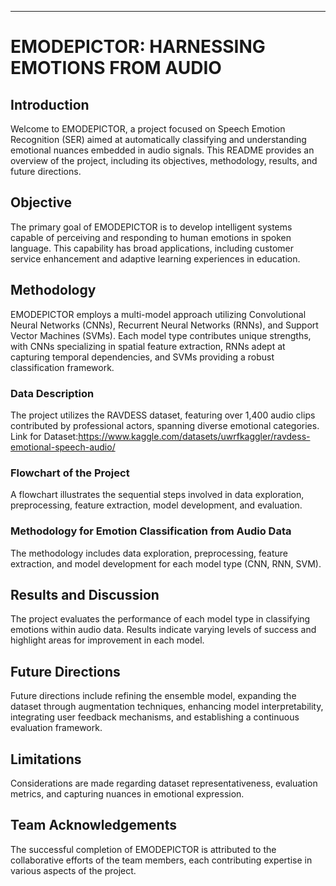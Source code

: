 

---

# EMODEPICTOR: HARNESSING EMOTIONS FROM AUDIO

## Introduction
Welcome to EMODEPICTOR, a project focused on Speech Emotion Recognition (SER) aimed at automatically classifying and understanding emotional nuances embedded in audio signals. This README provides an overview of the project, including its objectives, methodology, results, and future directions.

## Objective
The primary goal of EMODEPICTOR is to develop intelligent systems capable of perceiving and responding to human emotions in spoken language. This capability has broad applications, including customer service enhancement and adaptive learning experiences in education.

## Methodology
EMODEPICTOR employs a multi-model approach utilizing Convolutional Neural Networks (CNNs), Recurrent Neural Networks (RNNs), and Support Vector Machines (SVMs). Each model type contributes unique strengths, with CNNs specializing in spatial feature extraction, RNNs adept at capturing temporal dependencies, and SVMs providing a robust classification framework.

### Data Description
The project utilizes the RAVDESS dataset, featuring over 1,400 audio clips contributed by professional actors, spanning diverse emotional categories.
Link for Dataset:https://www.kaggle.com/datasets/uwrfkaggler/ravdess-emotional-speech-audio/

### Flowchart of the Project
A flowchart illustrates the sequential steps involved in data exploration, preprocessing, feature extraction, model development, and evaluation.

### Methodology for Emotion Classification from Audio Data
The methodology includes data exploration, preprocessing, feature extraction, and model development for each model type (CNN, RNN, SVM).

## Results and Discussion
The project evaluates the performance of each model type in classifying emotions within audio data. Results indicate varying levels of success and highlight areas for improvement in each model.

## Future Directions
Future directions include refining the ensemble model, expanding the dataset through augmentation techniques, enhancing model interpretability, integrating user feedback mechanisms, and establishing a continuous evaluation framework.

## Limitations
Considerations are made regarding dataset representativeness, evaluation metrics, and capturing nuances in emotional expression.


## Team Acknowledgements
The successful completion of EMODEPICTOR is attributed to the collaborative efforts of the team members, each contributing expertise in various aspects of the project.

